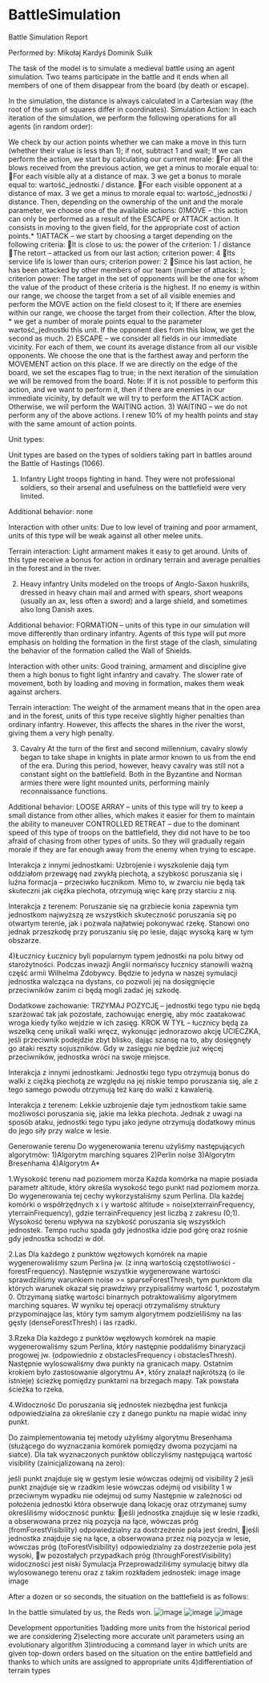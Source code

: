 # BattleSimulation
Battle Simulation Report

Performed by: Mikołaj Kardyś Dominik Sulik

The task of the model is to simulate a medieval battle using an agent simulation. Two teams participate in the battle and it ends when all members of one of them disappear from the board (by death or escape).

In the simulation, the distance is always calculated in a Cartesian way (the root of the sum of squares differ in coordinates). Simulation Action: In each iteration of the simulation, we perform the following operations for all agents (in random order):

We check by our action points whether we can make a move in this turn (whether their value is less than 1); if not, subtract 1 and wait;
If we can perform the action, we start by calculating our current morale: For all the blows received from the previous action, we get a minus to morale equal to:
For each visible ally at a distance of max. 3 we get a bonus to morale equal to: wartość_jednostki / distance. For each visible opponent at a distance of max. 3 we get a minus to morale equal to: wartość_jednostki / distance.
Then, depending on the ownership of the unit and the morale parameter, we choose one of the available actions: 0)MOVE – this action can only be performed as a result of the ESCAPE or ATTACK action. It consists in moving to the given field, for the appropriate cost of action points.* 1)ATTACK – we start by choosing a target depending on the following criteria: It is close to us: the power of the criterion: 1 / distance The retort – attacked us from our last action; criterion power: 4 Its service life is lower than ours; criterion power: 2 Since his last action, he has been attacked by other members of our team (number of attacks: ); criterion power: The target in the set of opponents will be the one for whom the value of the product of these criteria is the highest.
If no enemy is within our range, we choose the target from a set of all visible enemies and perform the MOVE action on the field closest to it;
If there are enemies within our range, we choose the target from their collection. After the blow, * we get a number of morale points equal to the parameter wartość_jednostki this unit. If the opponent dies from this blow, we get the second as much.
2) ESCAPE – we consider all fields in our immediate vicinity. For each of them, we count its average distance from all our visible opponents. We choose the one that is the farthest away and perform the MOVEMENT action on this place. If we are directly on the edge of the board, we set the escapes flag to true; in the next iteration of the simulation we will be removed from the board. Note: If it is not possible to perform this action, and we want to perform it, then if there are enemies in our immediate vicinity, by default we will try to perform the ATTACK action. Otherwise, we will perform the WAITING action. 3) WAITING – we do not perform any of the above actions. I renew 10% of my health points and stay with the same amount of action points.

Unit types:

Unit types are based on the types of soldiers taking part in battles around the Battle of Hastings (1066).

1) Infantry Light troops fighting in hand. They were not professional soldiers, so their arsenal and usefulness on the battlefield were very limited.

Additional behavior: none

Interaction with other units: Due to low level of training and poor armament, units of this type will be weak against all other melee units.

Terrain interaction: Light armament makes it easy to get around. Units of this type receive a bonus for action in ordinary terrain and average penalties in the forest and in the river.

2) Heavy infantry Units modeled on the troops of Anglo-Saxon huskrills, dressed in heavy chain mail and armed with spears, short weapons (usually an ax, less often a sword) and a large shield, and sometimes also long Danish axes.

Additional behavior: FORMATION – units of this type in our simulation will move differently than ordinary infantry. Agents of this type will put more emphasis on holding the formation in the first stage of the clash, simulating the behavior of the formation called the Wall of Shields.

Interaction with other units: Good training, armament and discipline give them a high bonus to fight light infantry and cavalry. The slower rate of movement, both by loading and moving in formation, makes them weak against archers.

Terrain interaction: The weight of the armament means that in the open area and in the forest, units of this type receive slightly higher penalties than ordinary infantry. However, this affects the shares in the river the worst, giving them a very high penalty.

3) Cavalry At the turn of the first and second millennium, cavalry slowly began to take shape in knights in plate armor known to us from the end of the era. During this period, however, heavy cavalry was still not a constant sight on the battlefield. Both in the Byzantine and Norman armies there were light mounted units, performing mainly reconnaissance functions.

Additional behavior: LOOSE ARRAY – units of this type will try to keep a small distance from other allies, which makes it easier for them to maintain the ability to maneuver CONTROLLED RETREAT – due to the dominant speed of this type of troops on the battlefield, they did not have to be too afraid of chasing from other types of units. So they will gradually regain morale if they are far enough away from the enemy when trying to escape.

Interakcja z innymi jednostkami: Uzbrojenie i wyszkolenie dają tym oddziałom przewagę nad zwykłą piechotą, a szybkość poruszania się i luźna formacja – przeciwko łucznikom. Mimo to, w zwarciu nie będą tak skuteczni jak ciężka piechota, otrzymują więc karę przy starciu z nią.

Interakcja z terenem: Poruszanie się na grzbiecie konia zapewnia tym jednostkom najwyższą ze wszystkich skuteczność poruszania się po otwartym terenie, jak i pozwala najłatwiej pokonywać rzekę. Stanowi ono jednak przeszkodę przy poruszaniu się po lesie, dając wysoką karę w tym obszarze.

4)Łucznicy Łucznicy byli popularnym typem jednostki na polu bitwy od starożytności. Podczas inwazji Anglii normańscy łucznicy stanowili ważną część armii Wilhelma Zdobywcy. Będzie to jedyna w naszej symulacji jednostka walcząca na dystans, co pozwoli jej na dosięgnięcie przeciwników zanim ci będą mogli zadać jej szkodę.

Dodatkowe zachowanie: TRZYMAJ POZYCJĘ – jednostki tego typu nie będą szarżować tak jak pozostałe, zachowując energię, aby móc zaatakować wroga kiedy tylko wejdzie w ich zasięg. KROK W TYŁ – łucznicy będą za wszelką cenę unikali walki wręcz, wykonując jednorazowo akcję UCIECZKA, jeśli przeciwnik podejdzie zbyt blisko, dając szansę na to, aby dosięgnęły go ataki reszty sojuszników. Gdy w zasięgu nie będzie już więcej przeciwników, jednostka wróci na swoje miejsce.

Interakcja z innymi jednostkami: Jednostki tego typu otrzymują bonus do walki z ciężką piechotą ze względu na jej niskie tempo poruszania się, ale z tego samego powodu otrzymują też karę do walki z kawalerią.

Interakcja z terenem: Lekkie uzbrojenie daje tym jednostkom takie same możliwości poruszania się, jakie ma lekka piechota. Jednak z uwagi na sposób ataku, jednostki tego typu jako jedyne otrzymują dodatkowy minus do jego siły przy walce w lesie.

Generowanie terenu Do wygenerowania terenu użyliśmy następujących algorytmów: 1)Algorytm marching squares 2)Perlin noise 3)Algorytm Bresenhama 4)Algorytm A*

1.Wysokość terenu nad poziomem morza Każda komórka na mapie posiada parametr altitude, który określa wysokość tego punkt nad poziomem morza. Do wygenerowania tej cechy wykorzystaliśmy szum Perlina. Dla każdej komórki o współrzędnych x i y wartość altitude = noise(xterrainFrequency, yterrainFrequency), gdzie terrainFrequency jest liczbą z zakresu (0;1). Wysokość terenu wpływa na szybkość poruszania się wszystkich jednostek. Tempo ruchu spada gdy jednostka idzie pod górę oraz rośnie gdy jednostka schodzi w dół.

2.Las Dla każdego z punktów węzłowych komórek na mapie wygenerowaliśmy szum Perlina jw. (z inną wartością częstotliwości - forestFrequency). Następnie wszystkie wygenerowane wartości sprawdziliśmy warunkiem noise >= sparseForestThresh, tym punktom dla których warunek okazał się prawdziwy przypisaliśmy wartość 1, pozostałym 0. Otrzymaną siatkę wartości binarnych potraktowaliśmy algorytmem marching squares. W wyniku tej operacji otrzymaliśmy struktury przypominające las, który tym samym algorytmem podzieliliśmy na las gęsty (denseForestThresh) i las rzadki.

3.Rzeka Dla każdego z punktów węzłowych komórek na mapie wygenerowaliśmy szum Perlina, który następnie poddaliśmy binaryzacji progowej jw. (odpowiednio z obstaclesFrequency i obstaclesThresh). Następnie wylosowaliśmy dwa punkty na granicach mapy. Ostatnim krokiem było zastosowanie algorytmu A*, który znalazł najkrótszą (o ile istnieje) ścieżkę pomiędzy punktami na brzegach mapy. Tak powstała ścieżka to rzeka.

4.Widoczność Do poruszania się jednostek niezbędna jest funkcja odpowiedzialna za określanie czy z danego punktu na mapie widać inny punkt.

Do zaimplementowania tej metody użyliśmy algorytmu Bresenhama (służącego do wyznaczania komórek pomiędzy dwoma pozycjami na siatce). Dla tak wyznaczonych punktów obliczyliśmy następującą wartość visibility (zainicjalizowaną na zero):

jeśli punkt znajduje się w gęstym lesie wówczas odejmij od visibility 2
jeśli punkt znajduje się w rzadkim lesie wówczas odejmij od visibility 1
w przeciwnym wypadku nie odejmuj od sumy Następnie w zależności od położenia jednostki która obserwuje daną lokację oraz otrzymanej sumy określiliśmy widoczność punktu: jeśli jednostka znajduje się w lesie rzadki, a obserwowana przez nią pozycja na łące, wówczas próg (fromForestVisibility) odpowiedzialny za dostrzeżenie pola jest średni, jeśli jednostka znajduje się na łące, a obserwowana przez nią pozycja w lesie, wówczas próg (toForestVisibility) odpowiedzialny za dostrzeżenie pola jest wysoki, w pozostałych przypadkach próg (throughForestVisibility) widoczności jest niski
Symulacja Przeprowadziliśmy symulację bitwy dla wylosowanego terenu oraz z takim rozkładem jednostek: image image image

After a dozen or so seconds, the situation on the battlefield is as follows:

In the battle simulated by us, the Reds won.
![image](pic1.png)
![image](pic2.png)
![image](pic3.png)




Development opportunities 
1)adding more units from the historical period we are considering 
2)selecting more accurate unit parameters using an evolutionary algorithm 
3)introducing a command layer in which units are given top-down orders based on the situation on the entire battlefield and thanks to which units are assigned to appropriate units 
4)differentiation of terrain types

